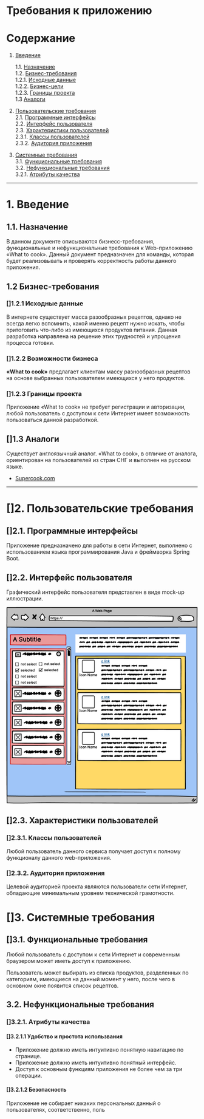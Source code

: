 
# Требования к приложению


# [](https://github.com/darmnn/What-to-cook/blob/main/docs/software%20requirements%20specifications.md)Содержание

1.  [Введение](https://github.com/darmnn/What-to-cook/blob/main/docs/software%20requirements%20specifications.md#introduction)

    1.1.  [Назначение](https://github.com/darmnn/What-to-cook/blob/main/docs/software%20requirements%20specifications.md#appointment)  
    1.2.  [Бизнес-требования](https://github.com/darmnn/What-to-cook/blob/main/docs/software%20requirements%20specifications.md#business_requirement)  
    1.2.1.  [Исходные данные](https://github.com/darmnn/What-to-cook/blob/main/docs/software%20requirements%20specifications.md#initial_data)  
    1.2.2.  [Бизнес-цели](https://github.com/darmnn/What-to-cook/blob/main/docs/software%20requirements%20specifications.md#business_goals)  
    1.2.3.  [Границы проекта](https://github.com/darmnn/What-to-cook/blob/main/docs/software%20requirements%20specifications.md#project_boundaries)  
    1.3  [Аналоги](https://github.com/darmnn/What-to-cook/blob/main/docs/software%20requirements%20specifications.md#analogues)

3.  [Пользовательские требования](https://github.com/darmnn/What-to-cook/blob/main/docs/software%20requirements%20specifications.md#users_requirements)  
    2.1.  [Программные интерфейсы](https://github.com/darmnn/What-to-cook/blob/main/docs/software%20requirements%20specifications.md#software_interfaces)  
    2.2.  [Интерфейс пользователя](https://github.com/darmnn/What-to-cook/blob/main/docs/software%20requirements%20specifications.md#user_interface)  
    2.3.  [Характеристики пользователей](https://github.com/darmnn/What-to-cook/blob/main/docs/software%20requirements%20specifications.md#user_characteristics)  
    2.3.1.  [Классы пользователей](https://github.com/darmnn/What-to-cook/blob/main/docs/software%20requirements%20specifications.md#user_classes)  
    2.3.2.  [Аудитория приложения](https://github.com/darmnn/What-to-cook/blob/main/docs/software%20requirements%20specifications.md#application_audience)

4.  [Системные требования](https://github.com/darmnn/What-to-cook/blob/main/docs/software%20requirements%20specifications.md#system_requirements)  
    3.1.  [Функциональные требования](https://github.com/darmnn/What-to-cook/blob/main/docs/software%20requirements%20specifications.md#functional_requirements)  
    3.2.  [Нефункциональные требования](https://github.com/darmnn/What-to-cook/blob/main/docs/software%20requirements%20specifications.md#non-functional_requirements)  
    3.2.1.  [Атрибуты качества](https://github.com/darmnn/What-to-cook/blob/main/docs/software%20requirements%20specifications.md#quality_attributes)  


----------

# [](https://github.com/darmnn/What-to-cook/blob/main/docs/software%20requirements%20specifications.md#introduction)1. Введение

## [](https://github.com/darmnn/What-to-cook/blob/main/docs/software%20requirements%20specifications.md#appointment)1.1. Назначение

В данном документе описываются бизнесс-требования, функциональные и нефункциональные требования к Web-приложению «What to cook». Данный документ предназначен для команды, которая будет реализовывать и проверять корректность работы данного приложения.

## [](https://github.com/darmnn/What-to-cook/blob/main/docs/software%20requirements%20specifications.md#business_requirement)1.2 Бизнес-требования

### []1.2.1 Исходные данные
В интернете существует масса разообразных рецептов, однако не всегда легко вспомнить, какой именно рецепт нужно искать, чтобы притоговить что-либо из имеющихся продуктов питания. Данная разработка направлена на решение этих трудностей и упрощения процесса готовки.

### []1.2.2 Возможности бизнеса

**«What to cook»**  предлагает клиентам массу разнообразных рецептов на основе выбранных пользователем имеющихся у него продуктов.

### []1.2.3 Границы проекта

Приложение «What to cook» не требует регистрации и авторизации, любой пользователь с доступом к сети Интернет имеет возможность пользоваться данной разработкой.


## []1.3 Аналоги

Существует англоязычный аналог. «What to cook», в отличие от аналога, ориентирован на пользователей из стран СНГ и выполнен на русском языке.  

-   [Supercook.com](https://www.supercook.com)
----------

# []2. Пользовательские требования

## []2.1. Программные интерфейсы

Приложение предназначено для работы в сети Интернет, выполнено с использованием языка программирования Java и фреймворка Spring Boot.

## []2.2. Интерфейс пользователя

Графический интерфейс пользователя представлен в виде mock-up иллюстрации.

![main_page](https://github.com/darmnn/What-to-cook/blob/main/mockups/what_to_cook_interface.png)


## []2.3. Характеристики пользователей

### []2.3.1. Классы пользователей

Любой пользователь данного сервиса получает доступ к полному функционалу данного web-приложения.

### []2.3.2. Аудитория приложения

Целевой аудиторией проекта являются пользователи сети Интернет, обладающие минимальным уровнем технической грамотности.



# []3. Системные требования

## []3.1. Функциональные требования

Любой пользователь с доступом к сети Интернет и современным браузером может иметь доступ к приложению.

Пользователь может выбирать из списка продуктов, разделенных по категориям, имеющиеся на данный момент у него, после чего в основном окне появится список рецептов.

## 3.2. Нефункциональные требования

### []3.2.1. Атрибуты качества

#### []3.2.1.1 Удобство и простота использвания

-   Приложение должно иметь интуитивно понятную навигацию по странице.
-   Приложение должно иметь интуитивно понятный интерфейс.
-   Доступ к основным функциям приложения не более чем за три операции.

#### []3.2.1.2 Безопасность

Приложение не собирает никаких персональных данный о пользователях, соответственно, поль
